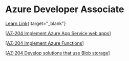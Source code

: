 # Azure Developer Associate


[Learn Link](https://learn.microsoft.com/en-us/credentials/certifications/azure-developer/){:target="_blank"}

[[AZ-204 Implement Azure App Service web apps]]

[[AZ-204 Implement Azure Functions]]

[[AZ-204 Develop solutions that use Blob storage]]

[//begin]: # "Autogenerated link references for markdown compatibility"
[AZ-204 Implement Azure App Service web apps]: <AZ-204 Implement Azure App Service web apps> "AZ-204 Implement Azure App Service web apps"
[AZ-204 Implement Azure Functions]: <AZ-204 Implement Azure Functions> "AZ-204 Implement Azure Functions"
[AZ-204 Develop solutions that use Blob storage]: <AZ-204 Develop solutions that use Blob storage> "AZ-204 Develop solutions that use Blob storage"
[//end]: # "Autogenerated link references"
